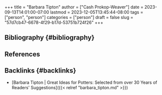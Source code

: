 +++
title = "Barbara Tipton"
author = ["Cash Prokop-Weaver"]
date = 2023-09-13T14:01:00-07:00
lastmod = 2023-12-05T13:45:44-08:00
tags = ["person", "person"]
categories = ["person"]
draft = false
slug = "57d7cb47-6678-4f29-b17d-53751b724f26"
+++

## Bibliography {#bibliography}

## References

<style>.csl-entry{text-indent: -1.5em; margin-left: 1.5em;}</style><div class="csl-bib-body">
</div>


## Backlinks {#backlinks}

-   [Barbara Tipton | Great Ideas for Potters: Selected from over 30 Years of Readers' Suggestions]({{< relref "barbara_tipton.md" >}})
